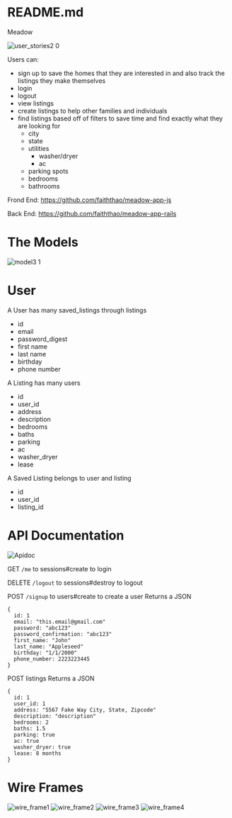 # README.md
Meadow

![user_stories2 0](https://user-images.githubusercontent.com/79170369/137190061-f58fd70e-96dc-4810-a412-7f3f5f83d0b2.png)

Users can:
- sign up to save the homes that they are interested in and also track the listings they make themselves
- login
- logout
- view listings
- create listings to help other families and individuals
- find listings based off of filters to save time and find exactly what they are looking for
  - city
  - state
  - utilities
    - washer/dryer
    - ac
  - parking spots
  - bedrooms
  - bathrooms


Frond End: https://github.com/faiththao/meadow-app-js

Back End: https://github.com/faiththao/meadow-app-rails


# The Models
![model3 1](https://user-images.githubusercontent.com/79170369/137021300-6527dcaa-bd8d-46c5-b67e-fad65d1f032a.png)

# User
A User has many saved_listings through listings
- id
- email
- password_digest
- first name
- last name
- birthday
- phone number

A Listing has many users
- id
- user_id
- address
- description
- bedrooms
- baths
- parking
- ac
- washer_dryer
- lease

A Saved Listing belongs to user and listing
- id
- user_id
- listing_id

# API Documentation
![Apidoc](https://user-images.githubusercontent.com/79170369/136994885-f881134c-3142-4b67-85a0-d9da6e04cc91.png)

GET ```/me``` to sessions#create to login

DELETE ```/logout``` to sessions#destroy to logout

POST ```/signup``` to users#create to create a user
Returns a JSON 
```
{
  id: 1
  email: "this.email@gmail.com"
  password: "abc123"
  password_confirmation: "abc123"
  first_name: "John"
  last_name: "Appleseed"
  birthday: "1/1/2000"
  phone_number: 2223223445
}
```
POST listings
Returns a JSON
```
{
  id: 1
  user_id: 1
  address: "5567 Fake Way City, State, Zipcode"
  description: "description"
  bedrooms: 2
  baths: 1.5
  parking: true
  ac: true
  washer_dryer: true
  lease: 8 months
}
```

# Wire Frames
![wire_frame1](https://user-images.githubusercontent.com/79170369/136986383-059eaa0d-7e99-47cb-80ea-4789f1ce1b5e.png)
![wire_frame2](https://user-images.githubusercontent.com/79170369/136986408-b6ef468c-67d8-480b-9e3a-a04baeb99f06.png)
![wire_frame3](https://user-images.githubusercontent.com/79170369/136986462-eccd1380-8417-4f78-859b-8895996c674d.png)
![wire_frame4](https://user-images.githubusercontent.com/79170369/136986493-92b9b66d-e30c-48a9-9ff8-db21fbe26c40.png)

